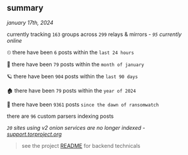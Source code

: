 
## summary
_january 17th, 2024_

currently tracking `163` groups across `299` relays & mirrors - _`95` currently online_

⏲ there have been `6` posts within the `last 24 hours`

🦈 there have been `79` posts within the `month of january`

🪐 there have been `904` posts within the `last 90 days`

🏚 there have been `79` posts within the `year of 2024`

🦕 there have been `9361` posts `since the dawn of ransomwatch`

there are `96` custom parsers indexing posts

_`20` sites using v2 onion services are no longer indexed - [support.torproject.org](https://support.torproject.org/onionservices/v2-deprecation/)_

> see the project [README](https://github.com/joshhighet/ransomwatch#ransomwatch--) for backend technicals
